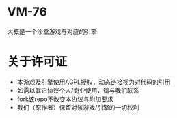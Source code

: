 # VM-76
大概是一个沙盒游戏与对应的引擎

# 关于许可证
* 本游戏及引擎使用AGPL授权，动态链接视为对代码的引用
* 如需以其它协议个人/商业使用，请与我们联系
* fork该repo不改变本协议与附加要求
* 我们（原作者）保留对该游戏/引擎的一切权利
